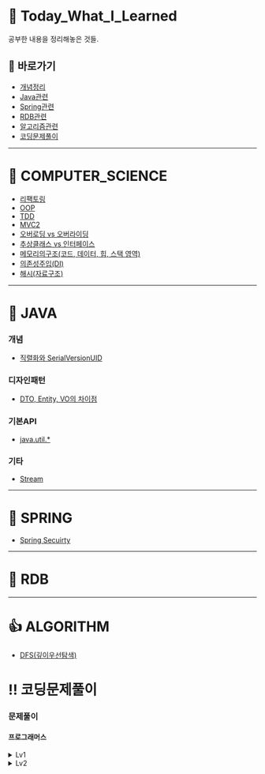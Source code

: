 # :green_book: Today_What_I_Learned
공부한 내용을 정리해놓은 것들.

## :link: 바로가기
- [개념정리](https://github.com/HK-An/today_i_learned#school-computer_science)
- [Java관련](https://github.com/HK-An/today_i_learned#space_invader-java)
- [Spring관련](https://github.com/HK-An/today_i_learned#leaves-spring)
- [RDB관련](https://github.com/HK-An/today_i_learned#floppy_disk-rdb)
- [알고리즘관련](https://github.com/HK-An/today_i_learned#1-algorithm)
- [코딩문제풀이](https://github.com/HK-An/today_i_learned#bangbang-코딩문제풀이)
***
# :school: COMPUTER_SCIENCE
- [리팩토링](https://github.com/HK-An/today_i_learned/blob/main/COMPUTER_SCIENCE/refactoring/refactoring_definition.md)
- [OOP](https://github.com/HK-An/today_i_learned/blob/main/COMPUTER_SCIENCE/oop/oop_definition.md)
- [TDD](https://github.com/HK-An/today_i_learned/blob/main/COMPUTER_SCIENCE/tdd/tdd_definition.md)
- [MVC2](https://github.com/HK-An/today_i_learned/blob/main/COMPUTER_SCIENCE/mvc/definition.md)
- [오버로딩 vs 오버라이딩](https://github.com/HK-An/today_i_learned/blob/main/COMPUTER_SCIENCE/overrloading_vs_overriding.md)
- [추상클래스 vs 인터페이스](https://github.com/HK-An/today_i_learned/blob/main/JAVA/concept/interface_vs_abstract.md)
- [메모리의구조(코드, 데이터, 힙, 스택 영역)](https://github.com/HK-An/today_i_learned/blob/main/COMPUTER_SCIENCE/memory/structure.md)
- [의존성주입(DI)](https://github.com/HK-An/today_i_learned/blob/main/COMPUTER_SCIENCE/DI/definition.md)
- [해시(자료구조)](https://github.com/HK-An/today_i_learned/blob/main/COMPUTER_SCIENCE/hash/definition.md)
***
# :space_invader: JAVA
### 개념
- [직렬화와 SerialVersionUID](https://github.com/HK-An/today_i_learned/blob/main/JAVA/concept/serialize_definition.md)
### 디자인패턴
- [DTO, Entity, VO의 차이점](https://github.com/HK-An/today_i_learned/blob/main/JAVA/design/differences_between_dto_entitity_vo.md)
### 기본API
- [java.util.*](https://github.com/HK-An/today_i_learned/blob/main/JAVA/api/java.util.all.md)
### 기타
- [Stream](https://github.com/HK-An/today_i_learned/blob/main/JAVA/streams_definition_and_usage.md)
***
# :leaves: SPRING
- [Spring Secuirty](https://github.com/HK-An/today_i_learned/blob/main/SPRING/security/definition.md)
***
# :floppy_disk: RDB
***
# :+1: ALGORITHM
- [DFS(깊이우선탐색)](https://github.com/HK-An/today_i_learned/blob/main/ALGORITHM/DFS/definition.md)

# :bangbang: 코딩문제풀이
### 문제풀이
#### 프로그래머스
<details>
  <summary>Lv1</summary>
  
  **LV1 진행률: 54.28%(19/35)**
- [신고결과받기](https://github.com/HK-An/today_i_learned/blob/main/CODING/practice/programmers/lv1/report_result.md)    
- [로또의 최고 순위와 최저 순위](https://github.com/HK-An/today_i_learned/blob/main/CODING/practice/programmers/lv1/lotto.md)
- [가운데 글자 가져오기](https://github.com/HK-An/today_i_learned/blob/main/CODING/practice/programmers/lv1/get_center_character.md)
- [신규 아이디 추천](https://github.com/HK-An/today_i_learned/blob/main/CODING/practice/programmers/lv1/id_recommendation.md)
- [2016년](https://github.com/HK-An/today_i_learned/blob/main/CODING/practice/programmers/lv1/yerar2016.md)
- [숫자 문자열과 영단어](https://github.com/HK-An/today_i_learned/blob/main/CODING/practice/programmers/lv1/converting_game.md)
- [내적](https://github.com/HK-An/today_i_learned/blob/main/CODING/practice/programmers/lv1/dot_product.md)
- [키패드 누르기](https://github.com/HK-An/today_i_learned/blob/main/CODING/practice/programmers/lv1/pressing_keypad.md)
- [K번째 수](https://github.com/HK-An/today_i_learned/blob/main/CODING/practice/programmers/lv1/kth_number.md)
- [크레인 인형뽑기 게임](https://github.com/HK-An/today_i_learned/blob/main/CODING/practice/programmers/lv1/claw_crane_game.md)
- [없는 숫자 더하기](https://github.com/HK-An/today_i_learned/blob/main/CODING/practice/programmers/lv1/sum_of_absence_number.md)
- [음양 더하기](https://github.com/HK-An/today_i_learned/blob/main/CODING/practice/programmers/lv1/positive_and_negative.md)
- [소수 만들기](https://github.com/HK-An/today_i_learned/blob/main/CODING/practice/programmers/lv1/making_prime_number.md)
- [체육복](https://github.com/HK-An/today_i_learned/blob/main/CODING/practice/programmers/lv1/pe_clothes.md)
- [폰켓몬](https://github.com/HK-An/today_i_learned/blob/main/CODING/practice/programmers/lv1/pocketmon.md)
- [모의고사](https://github.com/HK-An/today_i_learned/blob/main/CODING/practice/programmers/lv1/trial_exam.md)
- [실패율](https://github.com/HK-An/today_i_learned/blob/main/CODING/practice/programmers/lv1/failure_rate.md)
- [약수의 개수와 덧셈](https://github.com/HK-An/today_i_learned/blob/main/CODING/practice/programmers/lv1/divisor.md)
- [3진법 뒤집기](https://github.com/HK-An/today_i_learned/blob/main/CODING/practice/programmers/lv1/reverse_ternary.md)
</details>
  
<details>
  <summary>Lv2</summary>
  
- [문자열압축](https://github.com/HK-An/today_i_learned/blob/main/ALGORITHM/practice/programmers/lv2/string_compression.md)
</details>

